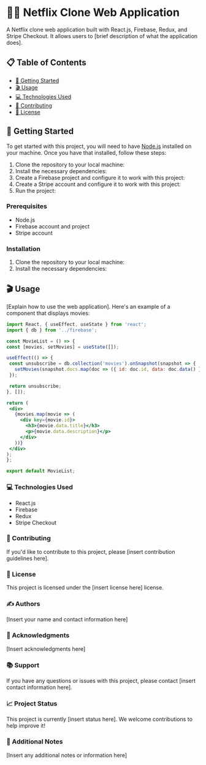 # 🎥🍿 Netflix Clone Web Application

A Netflix clone web application built with React.js, Firebase, Redux, and Stripe Checkout. It allows users to [brief description of what the application does].

## 📋 Table of Contents

- [🚀 Getting Started](#getting-started)
- [🎬 Usage](#usage)
- [💻 Technologies Used](#technologies-used)
- [🤝 Contributing](#contributing)
- [📜 License](#license)

## 🚀 Getting Started

To get started with this project, you will need to have [Node.js](https://nodejs.org) installed on your machine. Once you have that installed, follow these steps:

1. Clone the repository to your local machine:
2. Install the necessary dependencies:
3. Create a Firebase project and configure it to work with this project:
4. Create a Stripe account and configure it to work with this project:
5. Run the project:

### Prerequisites

- Node.js
- Firebase account and project
- Stripe account

### Installation

1. Clone the repository to your local machine:
2. Install the necessary dependencies:

## 🎬 Usage

[Explain how to use the web application]. Here's an example of a component that displays movies:

```jsx
import React, { useEffect, useState } from 'react';
import { db } from '../firebase';

const MovieList = () => {
const [movies, setMovies] = useState([]);

useEffect(() => {
 const unsubscribe = db.collection('movies').onSnapshot(snapshot => {
   setMovies(snapshot.docs.map(doc => ({ id: doc.id, data: doc.data() })));
 });

 return unsubscribe;
}, []);

return (
 <div>
   {movies.map(movie => (
     <div key={movie.id}>
       <h3>{movie.data.title}</h3>
       <p>{movie.data.description}</p>
     </div>
   ))}
 </div>
);
};

export default MovieList;
```

### 💻 Technologies Used

- React.js
- Firebase
- Redux
- Stripe Checkout


### 🤝 Contributing

If you'd like to contribute to this project, please [insert contribution guidelines here].

### 📜 License

This project is licensed under the [insert license here] license.

### ✍️ Authors

[Insert your name and contact information here]

### 🙏 Acknowledgments

[Insert acknowledgments here]

### 📚 Support

If you have any questions or issues with this project, please contact [insert contact information here].

### 📈 Project Status

This project is currently [insert status here]. We welcome contributions to help improve it!

### 📝 Additional Notes

[Insert any additional notes or information here]

